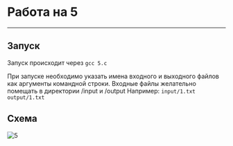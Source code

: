 # Работа на 5
---
## Запуск
Запуск происходит через
``` gcc 5.c ```

При запуске необходимо указать имена входного и выходного файлов как аргументы командной строки. Входные файлы желательно помещать в директории /input и /output
Например:
``` input/1.txt output/1.txt ```

## Схема
![5](5.png)
